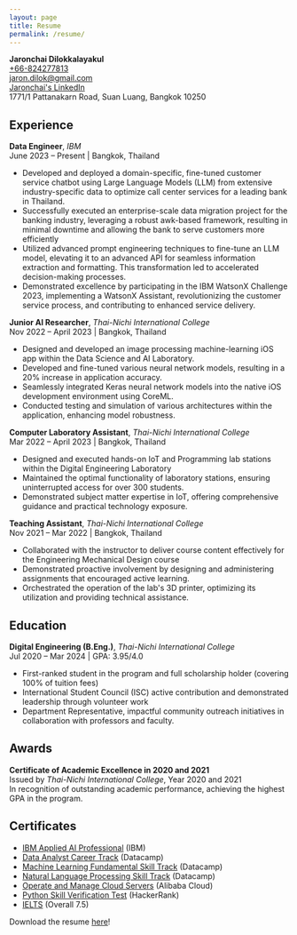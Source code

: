 ```yaml
---
layout: page
title: Resume
permalink: /resume/
---
```


**Jaronchai Dilokkalayakul**\
[+66-824277813][tel]\
[jaron.dilok@gmail.com][mail]\
[Jaronchai's LinkedIn][linkedin]\
1771/1 Pattanakarn Road, Suan Luang, Bangkok 10250

[tel]: tel:+66824277813
[mail]: mailto:jaron.dilok@gmail.com
[linkedin]: https://www.linkedin.com/in/jaronchai/

## Experience

**Data Engineer**, *IBM*\
June 2023 – Present | Bangkok, Thailand

- Developed and deployed a domain-specific, fine-tuned customer service chatbot using Large Language Models (LLM) from extensive industry-specific data to optimize call center services for a leading bank in Thailand.
- Successfully executed an enterprise-scale data migration project for the banking industry, leveraging a robust awk-based framework, resulting in minimal downtime and allowing the bank to serve customers more efficiently
- Utilized advanced prompt engineering techniques to fine-tune an LLM model, elevating it to an advanced API for seamless information extraction and formatting. This transformation led to accelerated decision-making processes.
- Demonstrated excellence by participating in the IBM WatsonX Challenge 2023, implementing a WatsonX Assistant, revolutionizing the customer service process, and contributing to enhanced service delivery.

**Junior AI Researcher**, *Thai-Nichi International College*\
Nov 2022 – April 2023 | Bangkok, Thailand

- Designed and developed an image processing machine-learning iOS app within the Data Science and AI Laboratory.
- Developed and fine-tuned various neural network models, resulting in a 20% increase in application accuracy.
- Seamlessly integrated Keras neural network models into the native iOS development environment using CoreML.
- Conducted testing and simulation of various architectures within the application, enhancing model robustness.

**Computer Laboratory Assistant**, *Thai-Nichi International College*\
Mar 2022 – April 2023 | Bangkok, Thailand

- Designed and executed hands-on IoT and Programming lab stations within the Digital Engineering Laboratory
- Maintained the optimal functionality of laboratory stations, ensuring uninterrupted access for over 300 students.
- Demonstrated subject matter expertise in IoT, offering comprehensive guidance and practical technology exposure.

**Teaching Assistant**, *Thai-Nichi International College*\
Nov 2021 – Mar 2022 | Bangkok, Thailand

- Collaborated with the instructor to deliver course content effectively for the Engineering Mechanical Design course
- Demonstrated proactive involvement by designing and administering assignments that encouraged active learning.
- Orchestrated the operation of the lab's 3D printer, optimizing its utilization and providing technical assistance.

## Education

**Digital Engineering (B.Eng.)**, *Thai-Nichi International College*\
Jul 2020 – Mar 2024 | GPA: 3.95/4.0

- First-ranked student in the program and full scholarship holder (covering 100% of tuition fees)
- International Student Council (ISC) active contribution and demonstrated leadership through volunteer work
- Department Representative, impactful community outreach initiatives in collaboration with professors and faculty.

## Awards

**Certificate of Academic Excellence in 2020 and 2021**\
Issued by *Thai-Nichi International College*, Year 2020 and 2021\
In recognition of outstanding academic performance, achieving the highest GPA in the program.

## Certificates

- [IBM Applied AI Professional](https://coursera.org/share/3ec1d8ffc56eaae37019ea6070b4e0b0) (IBM)
- [Data Analyst Career Track](https://www.datacamp.com/statement-of-accomplishment/track/9a063c347ba80fc5dc65390b97ff920e317e82d7) (Datacamp)
- [Machine Learning Fundamental Skill Track](https://www.datacamp.com/statement-of-accomplishment/track/562deaa85acf69626d43063aa429c3db5c11ba38) (Datacamp)
- [Natural Language Processing Skill Track](https://www.datacamp.com/statement-of-accomplishment/track/3b1556e979d1e7321fc916eed3d7278eeee8c275) (Datacamp)
- [Operate and Manage Cloud Servers](https://drive.google.com/file/d/1SE47v5Cfa_oATcQnMbt2QiiqRwESxRQO/view?usp=sharing) (Alibaba Cloud)
- [Python Skill Verification Test](https://www.hackerrank.com/certificates/ff38330cca41) (HackerRank)
- [IELTS](https://drive.google.com/file/d/1uspRw_ta0C4L3F3NheQ6QnZNQq8N7pQT/view) (Overall 7.5)

Download the resume [here]({{site.baseurl}}/assets/documents/JaronchaiResume.pdf)!

